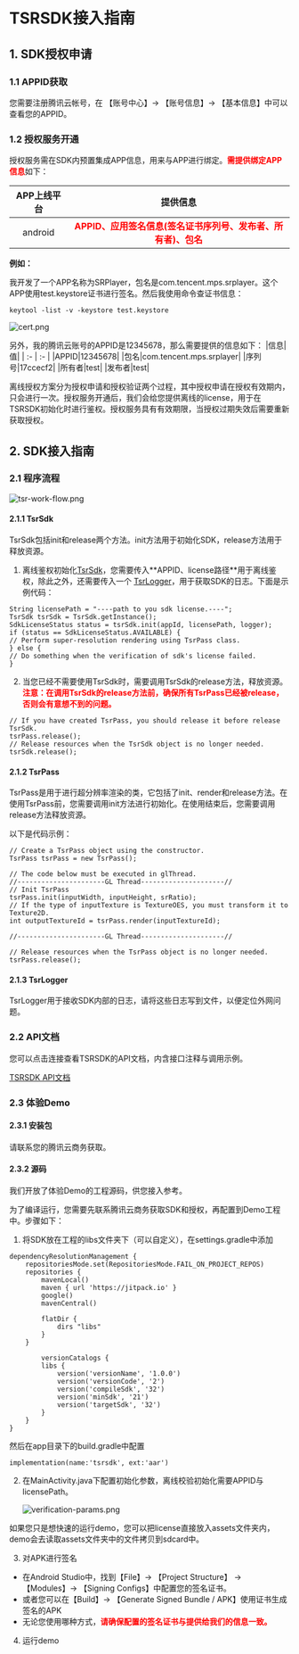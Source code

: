 ﻿# **TSRSDK接入指南**
## 1. **SDK授权申请**
### **1.1  APPID获取**
您需要注册腾讯云帐号，在 【账号中心】-> 【账号信息】-> 【基本信息】中可以查看您的APPID。
### **1.2 授权服务开通**
授权服务需在SDK内预置集成APP信息，用来与APP进行绑定。<font color="red">**需提供绑定APP信息**</font>如下：

|**APP上线平台**|**提供信息**|
| :-: | :-: |
|android|<font color="red">**APPID、应用签名信息(签名证书序列号、发布者、所有者)、包名**</font>|

**例如：**

我开发了一个APP名称为SRPlayer，包名是com.tencent.mps.srplayer。这个APP使用test.keystore证书进行签名。然后我使用命令查证书信息：

```keytool -list -v -keystore test.keystore```

![cert.png](./docs/cert.png)

另外，我的腾讯云账号的APPID是12345678，那么需要提供的信息如下：
|信息|值|
| :- | :- |
|APPID|12345678|
|包名|com.tencent.mps.srplayer|
|序列号|17ccecf2|
|所有者|test|
|发布者|test|

离线授权方案分为授权申请和授权验证两个过程，其中授权申请在授权有效期内，只会进行一次。授权服务开通后，我们会给您提供离线的license，用于在TSRSDK初始化时进行鉴权。授权服务具有有效期限，当授权过期失效后需要重新获取授权。

## 2. **SDK接入指南**
### **2.1 程序流程**
![tsr-work-flow.png](./docs/tsr-work-flow.png)

#### **2.1.1 TsrSdk**
TsrSdk包括init和release两个方法。init方法用于初始化SDK，release方法用于释放资源。

1. 离线鉴权初始化[TsrSdk](https://84dbcf40b9debaab4849688b5e0a7312.dlied1.cdntips.net/tcrsdk.tencent-cloud.com/tsr/api-documents/com/tencent/mps/tsr/api/TsrSdk.html?mkey=65a8ddf1716c6bc2&f=cf5f&cip=113.108.77.55&proto=https#init\(long,java.lang.String,com.tencent.mps.tsr.api.TsrLogger\))，您需要传入**APPID、license路径**用于离线鉴权，除此之外，还需要传入一个 [TsrLogger](https://84dbcf40b9debaab4849688b5e0a7312.dlied1.cdntips.net/tcrsdk.tencent-cloud.com/tsr/api-documents/com/tencent/mps/tsr/api/TsrLogger.html)，用于获取SDK的日志。下面是示例代码：
```
String licensePath = "----path to you sdk license.----";
TsrSdk tsrSdk = TsrSdk.getInstance();
SdkLicenseStatus status = tsrSdk.init(appId, licensePath, logger);
if (status == SdkLicenseStatus.AVAILABLE) {
// Perform super-resolution rendering using TsrPass class.
} else {
// Do something when the verification of sdk's license failed.
}
```


2. 当您已经不需要使用TsrSdk时，需要调用TsrSdk的release方法，释放资源。<font color="red">**注意：在调用TsrSdk的release方法前，确保所有TsrPass已经被release，否则会有意想不到的问题。**</font>
```
// If you have created TsrPass, you should release it before release TsrSdk.
tsrPass.release();
// Release resources when the TsrSdk object is no longer needed.
tsrSdk.release();
```
#### **2.1.2 TsrPass**
TsrPass是用于进行超分辨率渲染的类，它包括了init、render和release方法。在使用TsrPass前，您需要调用init方法进行初始化。在使用结束后，您需要调用release方法释放资源。

以下是代码示例：
```
// Create a TsrPass object using the constructor.
TsrPass tsrPass = new TsrPass();

// The code below must be executed in glThread.
//----------------------GL Thread---------------------//
// Init TsrPass
tsrPass.init(inputWidth, inputHeight, srRatio);
// If the type of inputTexture is TextureOES, you must transform it to Texture2D.
int outputTextureId = tsrPass.render(inputTextureId);

//----------------------GL Thread---------------------//

// Release resources when the TsrPass object is no longer needed.
tsrPass.release();
```

#### **2.1.3 TsrLogger**
TsrLogger用于接收SDK内部的日志，请将这些日志写到文件，以便定位外网问题。
### **2.2 API文档**
您可以点击连接查看TSRSDK的API文档，内含接口注释与调用示例。

[TSRSDK API文档](https://tcrsdk.tencent-cloud.com/tsr/api-documents/index.html)
### **2.3 体验Demo**
#### **2.3.1 安装包**
请联系您的腾讯云商务获取。
#### **2.3.2 源码**
我们开放了体验Demo的工程源码，供您接入参考。

为了编译运行，您需要先联系腾讯云商务获取SDK和授权，再配置到Demo工程中。步骤如下：

1. 将SDK放在工程的libs文件夹下（可以自定义），在settings.gradle中添加
```
dependencyResolutionManagement {
    repositoriesMode.set(RepositoriesMode.FAIL_ON_PROJECT_REPOS)
    repositories {
        mavenLocal()
        maven { url 'https://jitpack.io' }
        google()
        mavenCentral()

        flatDir {
            dirs "libs"
        }
    }
    
        versionCatalogs {
        libs {
            version('versionName', '1.0.0')
            version('versionCode', '2')
            version('compileSdk', '32')
            version('minSdk', '21')
            version('targetSdk', '32')
        }
    }
}
```

然后在app目录下的build.gradle中配置
```
implementation(name:'tsrsdk', ext:'aar')
```


2. 在MainActivity.java下配置初始化参数，离线校验初始化需要APPID与licensePath。

   ![verification-params.png](./docs/verification-params.png)

如果您只是想快速的运行demo，您可以把license直接放入assets文件夹内，demo会去读取assets文件夹中的文件拷贝到sdcard中。

3. 对APK进行签名
- 在Android Studio中，找到【File】-> 【Project Structure】 -> 【Modules】-> 【Signing Configs】中配置您的签名证书。
- 或者您可以在【Build】-> 【Generate Signed Bundle / APK】使用证书生成签名的APK
- 无论您使用哪种方式，<font color="red">**请确保配置的签名证书与提供给我们的信息一致。**</font>

4. 运行demo


